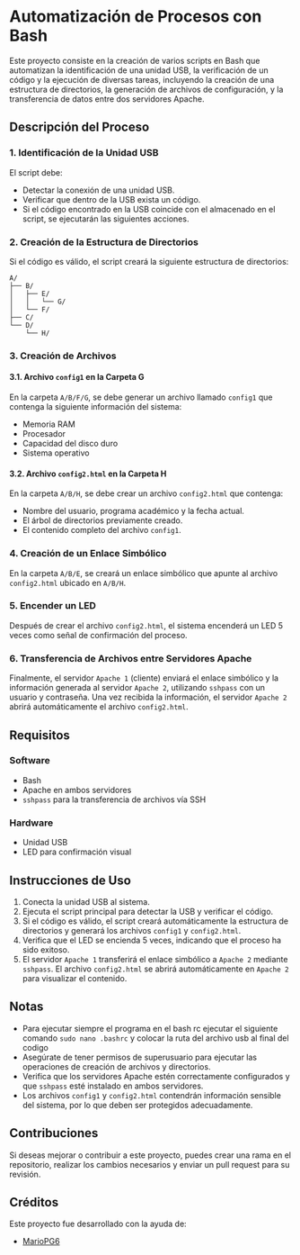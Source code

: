 # Automatización de Procesos con Bash

Este proyecto consiste en la creación de varios scripts en Bash que automatizan la identificación de una unidad USB, la verificación de un código y la ejecución de diversas tareas, 
incluyendo la creación de una estructura de directorios, la generación de archivos de configuración, y la transferencia de datos entre dos servidores Apache.

## Descripción del Proceso

### 1. Identificación de la Unidad USB
El script debe:
- Detectar la conexión de una unidad USB.
- Verificar que dentro de la USB exista un código.
- Si el código encontrado en la USB coincide con el almacenado en el script, se ejecutarán las siguientes acciones.

### 2. Creación de la Estructura de Directorios
Si el código es válido, el script creará la siguiente estructura de directorios:

```plaintext
A/
├── B/
│   ├── E/
│   │   └── G/
│   └── F/
├── C/
└── D/
    └── H/

```

### 3. Creación de Archivos

#### 3.1. Archivo `config1` en la Carpeta G
En la carpeta `A/B/F/G`, se debe generar un archivo llamado `config1` que contenga la siguiente información del sistema:
- Memoria RAM
- Procesador
- Capacidad del disco duro
- Sistema operativo

#### 3.2. Archivo `config2.html` en la Carpeta H
En la carpeta `A/B/H`, se debe crear un archivo `config2.html` que contenga:
- Nombre del usuario, programa académico y la fecha actual.
- El árbol de directorios previamente creado.
- El contenido completo del archivo `config1`.

### 4. Creación de un Enlace Simbólico
En la carpeta `A/B/E`, se creará un enlace simbólico que apunte al archivo `config2.html` ubicado en `A/B/H`.

### 5. Encender un LED
Después de crear el archivo `config2.html`, el sistema encenderá un LED 5 veces como señal de confirmación del proceso.

### 6. Transferencia de Archivos entre Servidores Apache
Finalmente, el servidor `Apache 1` (cliente) enviará el enlace simbólico y la información generada al servidor `Apache 2`, utilizando `sshpass` con un usuario y contraseña. Una vez recibida la información, el servidor `Apache 2` abrirá automáticamente el archivo `config2.html`.

## Requisitos

### Software
- Bash
- Apache en ambos servidores
- `sshpass` para la transferencia de archivos vía SSH

### Hardware
- Unidad USB
- LED para confirmación visual

## Instrucciones de Uso

1. Conecta la unidad USB al sistema.
2. Ejecuta el script principal para detectar la USB y verificar el código.
3. Si el código es válido, el script creará automáticamente la estructura de directorios y generará los archivos `config1` y `config2.html`.
4. Verifica que el LED se encienda 5 veces, indicando que el proceso ha sido exitoso.
5. El servidor `Apache 1` transferirá el enlace simbólico a `Apache 2` mediante `sshpass`. El archivo `config2.html` se abrirá automáticamente en `Apache 2` para visualizar el contenido.

## Notas

- Para ejecutar siempre el programa en el bash rc ejecutar el siguiente comando `sudo nano .bashrc` y colocar la ruta del archivo usb al final del codigo
- Asegúrate de tener permisos de superusuario para ejecutar las operaciones de creación de archivos y directorios.
- Verifica que los servidores Apache estén correctamente configurados y que `sshpass` esté instalado en ambos servidores.
- Los archivos `config1` y `config2.html` contendrán información sensible del sistema, por lo que deben ser protegidos adecuadamente.

## Contribuciones

Si deseas mejorar o contribuir a este proyecto, puedes crear una rama en el repositorio, realizar los cambios necesarios y enviar un pull request para su revisión.

## Créditos

Este proyecto fue desarrollado con la ayuda de:

- [MarioPG6](https://github.com/MarioPG6)




